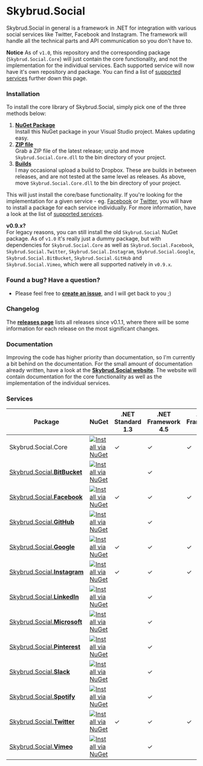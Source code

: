 Skybrud.Social
============

Skybrud.Social in general is a framework in .NET for integration with various social services like Twitter, Facebook and Instagram. The framework will handle all the technical parts and API communication so you don't have to.

**Notice** As of `v1.0`, this repository and the corresponding package (`Skybrud.Social.Core`) will just contain the core functionality, and not the implementation for the individual services. Each supported service will now have it's own repository and package. You can find a list of [supported services](#services) further down this page.





### Installation

To install the core library of Skybrud.Social, simply pick one of the three methods below:

1. [**NuGet Package**][NuGetPackage]  
   Install this NuGet package in your Visual Studio project. Makes updating easy.
2. [**ZIP file**][GitHubRelease]  
   Grab a ZIP file of the latest release; unzip and move `Skybrud.Social.Core.dll` to the bin directory of your project.
3. [**Builds**][DropboxFolder]  
   I may occasional upload a build to Dropbox. These are builds in between releases, and are not tested at the same level as releases. As above, move `Skybrud.Social.Core.dll` to the bin directory of your project.


This will just install the core/base functionality. If you're looking for the implementation for a given service - eg. [Facebook][RepoFacebook] or [Twitter][RepoTwitter], you will have to install a package for each service individually. For more information, have a look at the list of [supported services](#services).

**v0.9.x?**  
For legacy reasons, you can still install the old `Skybrud.Social` NuGet package. As of `v1.0` it's really just a dummy package, but with dependencies for `Skybrud.Social.Core` as well as `Skybrud.Social.Facebook`, `Skybrud.Social.Twitter`, `Skybrud.Social.Instagram`, `Skybrud.Social.Google`, `Skybrud.Social.BitBucket`, `Skybrud.Social.GitHub` and `Skybrud.Social.Vimeo`, which were all supported natively in `v0.9.x`.






### Found a bug? Have a question?

* Please feel free to [**create an issue**][Issues], and I will get back to you ;)





### Changelog

The [**releases page**](https://github.com/abjerner/Skybrud.Social/releases) lists all releases since v0.1.1, where there will be some information for each release on the most significant changes.





### Documentation

Improving the code has higher priority than documentation, so I'm currently a bit behind on the documentation. For the small amount of documentation already written, have a look at the [**Skybrud.Social website**][Website]. The website will contain documentation for the core functionality as well as the implementation of the individual services.





### Services

| Package                                       | NuGet                                                                                                                                        | .NET Standard 1.3 | .NET Framework 4.5 | .NET Framework 4.5 |
|-----------------------------------------------|----------------------------------------------------------------------------------------------------------------------------------------------|---------------|--------------------|--------------------|
| Skybrud.Social.Core                           | [![Install via NuGet](https://img.shields.io/nuget/v/Skybrud.Social.Core.svg)](https://www.nuget.org/packages/Skybrud.Social.Core)           | ✓ | ✓ | ✓ |
| [Skybrud.Social.**BitBucket**][RepoBitBucket] | [![Install via NuGet](https://img.shields.io/nuget/v/Skybrud.Social.BitBucket.svg)](https://www.nuget.org/packages/Skybrud.Social.Core)      |   | ✓ |   |
| [Skybrud.Social.**Facebook**][RepoFacebook]   | [![Install via NuGet](https://img.shields.io/nuget/v/Skybrud.Social.Facebook.svg)](https://www.nuget.org/packages/Skybrud.Social.Core)       | ✓ | ✓ | ✓ |
| [Skybrud.Social.**GitHub**][RepoGitHub]       | [![Install via NuGet](https://img.shields.io/nuget/v/Skybrud.Social.GitHub.svg)](https://www.nuget.org/packages/Skybrud.Social.Core)         |   | ✓ |   |
| [Skybrud.Social.**Google**][RepoGoogle]       | [![Install via NuGet](https://img.shields.io/nuget/v/Skybrud.Social.Google.svg)](https://www.nuget.org/packages/Skybrud.Social.Core)         | ✓ | ✓ | ✓ |
| [Skybrud.Social.**Instagram**][RepoInstagram] | [![Install via NuGet](https://img.shields.io/nuget/v/Skybrud.Social.Instagram.svg)](https://www.nuget.org/packages/Skybrud.Social.Core)      | ✓ | ✓ | ✓ |
| [Skybrud.Social.**LinkedIn**][RepoLinkedIn]   | [![Install via NuGet](https://img.shields.io/nuget/v/Skybrud.Social.LinkedIn.svg)](https://www.nuget.org/packages/Skybrud.Social.Core)       |   | ✓ |   |
| [Skybrud.Social.**Microsoft**][RepoMicrosoft] | [![Install via NuGet](https://img.shields.io/nuget/v/Skybrud.Social.Microsoft.svg)](https://www.nuget.org/packages/Skybrud.Social.Core)      |   | ✓ |   |
| [Skybrud.Social.**Pinterest**][RepoPinterest] | [![Install via NuGet](https://img.shields.io/nuget/v/Skybrud.Social.Pinterest.svg)](https://www.nuget.org/packages/Skybrud.Social.Core)      |   | ✓ |   |
| [Skybrud.Social.**Slack**][RepoSlack]         | [![Install via NuGet](https://img.shields.io/nuget/v/Skybrud.Social.Slack.svg)](https://www.nuget.org/packages/Skybrud.Slack.Core)           |   | ✓ |   |
| [Skybrud.Social.**Spotify**][RepoSpotify]     | [![Install via NuGet](https://img.shields.io/nuget/v/Skybrud.Social.Spotify.svg)](https://www.nuget.org/packages/Skybrud.Social.Spotify)     |   | ✓ |   |
| [Skybrud.Social.**Twitter**][RepoTwitter]     | [![Install via NuGet](https://img.shields.io/nuget/v/Skybrud.Social.Twitter.svg)](https://www.nuget.org/packages/Skybrud.Social.Twitter)     | ✓ | ✓ | ✓ |
| [Skybrud.Social.**Vimeo**][RepoVimeo]         | [![Install via NuGet](https://img.shields.io/nuget/v/Skybrud.Social.Vimeo.svg)](https://www.nuget.org/packages/Skybrud.Social.Vimeo)         |   | ✓ |   |



[Website]: http://social.skybrud.dk/
[WebsiteBitBucket]: http://social.skybrud.dk/bitbucket/
[WebsiteFacebook]: http://social.skybrud.dk/facebook/
[WebsiteGitHub]: http://social.skybrud.dk/github/
[WebsiteGoogle]: http://social.skybrud.dk/google/
[WebsiteAnalytics]: http://social.skybrud.dk/google/analytics/
[WebsiteYouTube]: http://social.skybrud.dk/google/youtube/
[WebsiteInstagram]: http://social.skybrud.dk/instagram/
[WebsiteTwitter]: http://social.skybrud.dk/twitter/
[WebsiteVimeo]: http://social.skybrud.dk/vimeo/
[WebsiteLinkedIn]: http://social.skybrud.dk/linkedin/
[WebsiteMicrosoft]: http://social.skybrud.dk/microsoft/
[WebsitePinterest]: http://social.skybrud.dk/pinterest/
[WebsiteSlack]: http://social.skybrud.dk/slack/
[WebsiteSpotify]: http://social.skybrud.dk/spotify/






[RepoBitBucket]: https://github.com/abjerner/Skybrud.Social.BitBucket
[RepoFacebook]: https://github.com/abjerner/Skybrud.Social.Facebook
[RepoGitHub]: https://github.com/abjerner/Skybrud.Social.GitHub
[RepoGoogle]: https://github.com/abjerner/Skybrud.Social.Google
[RepoInstagram]: https://github.com/abjerner/Skybrud.Social.Instagram
[RepoLinkedIn]: https://github.com/abjerner/Skybrud.Social.LinkedIn
[RepoMicrosoft]: https://github.com/abjerner/Skybrud.Social.Microsoft
[RepoPinterest]: https://github.com/abjerner/Skybrud.Social.Pinterest
[RepoSlack]: https://github.com/abjerner/Skybrud.Social.Slack
[RepoSpotify]: https://github.com/abjerner/Skybrud.Social.Spotify
[RepoTwitter]: https://github.com/abjerner/Skybrud.Social.Twitter
[RepoVimeo]: https://github.com/abjerner/Skybrud.Social.Vimeo


[NuGetCore]: https://www.nuget.org/packages/Skybrud.Social.Core
[NuGetBitBucket]: https://www.nuget.org/packages/Skybrud.Social.BitBucket
[NuGetFacebook]: https://www.nuget.org/packages/Skybrud.Social.Facebook
[NuGetGitHub]: https://www.nuget.org/packages/Skybrud.Social.GitHub
[NuGetGoogle]: https://www.nuget.org/packages/Skybrud.Social.Google
[NuGetInstagram]: https://www.nuget.org/packages/Skybrud.Social.Instagram
[NuGetLinkedIn]: https://www.nuget.org/packages/Skybrud.Social.LinkedIn
[NuGetMicrosoft]: https://www.nuget.org/packages/Skybrud.Social.Microsoft
[NuGetPinterest]: https://www.nuget.org/packages/Skybrud.Social.Pinterest
[NuGetSlack]: https://www.nuget.org/packages/Skybrud.Social.Slack
[NuGetTwitter]: https://www.nuget.org/packages/Skybrud.Social.Twitter
[NuGetVimeo]: https://www.nuget.org/packages/Skybrud.Social.Vimeo
[NuGetSpotify]: https://www.nuget.org/packages/Skybrud.Social.Spotify





[NuGetPackage]: https://www.nuget.org/packages/Skybrud.Social
[GitHubRelease]: https://github.com/abjerner/Skybrud.Social/releases/latest
[DropboxFolder]: https://www.dropbox.com/sh/ubak1qionvji8mf/AACq5X5b2Ic6MPPZznrzfsl2a?dl=0
[Changelog]: https://github.com/abjerner/Skybrud.Social/blob/master/CHANGELOG.md
[Issues]: https://github.com/abjerner/Skybrud.Social/issues
